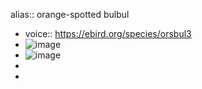 alias:: orange-spotted bulbul

- voice:: https://ebird.org/species/orsbul3
- ![image](https://ipfs.io/ipfs/Qmcip8hd8uQZoao6YAVPzLybEn5ZWfGh3osabYgy1Ms2e8)
- ![image](https://ipfs.io/ipfs/QmTWdNfhZQi8kcyETwrJYJEoBKagTbVTFTDogdEbUnHqFu)
-
-